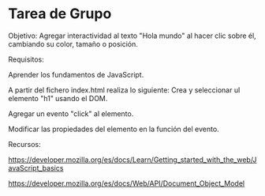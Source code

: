 # Tarea de Grupo

Objetivo: Agregar interactividad al texto "Hola mundo" al hacer clic sobre él, cambiando su color, tamaño o posición.


Requisitos:

Aprender los fundamentos de JavaScript.

A partir del fichero index.html realiza lo siguiente:
Crea y seleccionar ul elemento "h1" usando el DOM.

Agregar un evento "click" al elemento.

Modificar las propiedades del elemento en la función del evento.


Recursos:

https://developer.mozilla.org/es/docs/Learn/Getting_started_with_the_web/JavaScript_basics

https://developer.mozilla.org/es/docs/Web/API/Document_Object_Model
